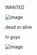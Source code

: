 

WANTED

![image](https://github.com/user-attachments/assets/6c06d19d-76e3-4e65-ba73-750a0a18d83c)

dead or alive




hi guys

![image](https://github.com/user-attachments/assets/68938906-34d5-481f-9237-22cc6f44c2fc)


<!---
Chichiwenk/Chichiwenk is a ✨ special ✨ repository because its `README.md` (this file) appears on your GitHub profile.
You can click the Preview link to take a look at your changes.
--->
